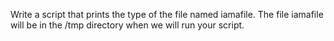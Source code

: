 Write a script that prints the type of the file named iamafile. The file iamafile will be in the /tmp directory when we will run your script.


